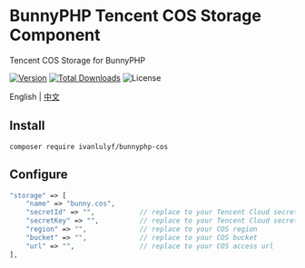 # BunnyPHP Tencent COS Storage Component

Tencent COS Storage for BunnyPHP

[![Version](https://img.shields.io/packagist/v/ivanlulyf/bunnyphp-cos.svg?color=orange&style=flat-square)](https://packagist.org/packages/ivanlulyf/bunnyphp-cos)
[![Total Downloads](https://img.shields.io/packagist/dt/ivanlulyf/bunnyphp-cos.svg?color=brightgreen&style=flat-square)](https://packagist.org/packages/ivanlulyf/bunnyphp-cos)
![License](https://img.shields.io/packagist/l/ivanlulyf/bunnyphp-cos.svg?color=blue&style=flat-square)

English | [中文](README_CN.md)

## Install

```shell
composer require ivanlulyf/bunnyphp-cos
```

## Configure

```php
"storage" => [
	"name" => "bunny.cos",
	"secretId" => "",           // replace to your Tencent Cloud secretId
	"secretKey" => "",          // replace to your Tencent Cloud secret
	"region" => "",             // replace to your COS region
	"bucket" => "",             // replace to your COS bucket
	"url" => "",                // replace to your COS access url
],
```